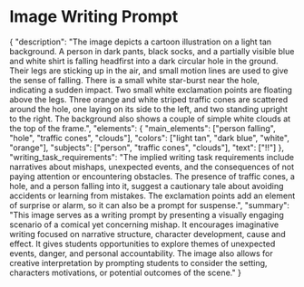 # Image Writing Prompt

{
  "description": "The image depicts a cartoon illustration on a light tan background. A person in dark pants, black socks, and a partially visible blue and white shirt is falling headfirst into a dark circular hole in the ground. Their legs are sticking up in the air, and small motion lines are used to give the sense of falling.  There is a small white star-burst near the hole, indicating a sudden impact. Two small white exclamation points are floating above the legs. Three orange and white striped traffic cones are scattered around the hole, one laying on its side to the left, and two standing upright to the right. The background also shows a couple of simple white clouds at the top of the frame.",
  "elements": {
    "main_elements": ["person falling", "hole", "traffic cones", "clouds"],
    "colors": ["light tan", "dark blue", "white", "orange"],
    "subjects": ["person", "traffic cones", "clouds"],
    "text": ["!!"]
  },
  "writing_task_requirements": "The implied writing task requirements include narratives about mishaps, unexpected events, and the consequences of not paying attention or encountering obstacles. The presence of traffic cones, a hole, and a person falling into it, suggest a cautionary tale about avoiding accidents or learning from mistakes. The exclamation points add an element of surprise or alarm, so it can also be a prompt for suspense.",
  "summary": "This image serves as a writing prompt by presenting a visually engaging scenario of a comical yet concerning mishap. It encourages imaginative writing focused on narrative structure, character development, cause and effect. It gives students opportunities to explore themes of unexpected events, danger, and personal accountability. The image also allows for creative interpretation by prompting students to consider the setting, characters motivations, or potential outcomes of the scene."
}